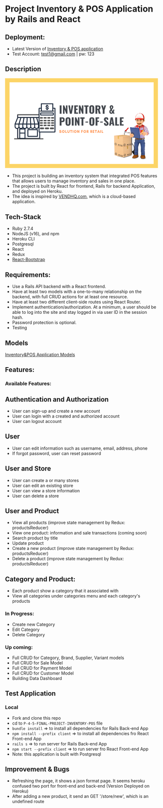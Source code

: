# Project Inventory & POS Application by Rails and React

## Deployment:
- Latest Version of [Inventory & POS application](https://inventory-pos-final.herokuapp.com/)
- Test Account: test1@gmail.com | pw: 123
## Description

![Inventory-pos](client/src/images/inventory-pos-final-project.png)

- This project is building an inventory system that integrated POS features that allows users to manage inventory and sales in one place.
- The project is built by React for frontend, Rails for backend Application, and deployed on Heroku.
- The idea is inspired by [VENDHQ.com](https://www.vendhq.com/), which is a cloud-based application.

## Tech-Stack
- Ruby 2.7.4
- NodeJS (v16), and npm
- Heroku CLI
- Postgresql
- React
- Redux
- [React-Bootstrap](https://react-bootstrap.netlify.app/)

## Requirements:
- Use a Rails API backend with a React frontend.
- Have at least two models with a one-to-many relationship on the backend, with full CRUD actions for at least one resource.
- Have at least two different client-side routes using React Router.
- Implement authentication/authorization. At a minimum, a user should be able to log into the site and stay logged in via user ID in the session hash. 
- Password protection is optional.
- Testing
## Models
[Inventory&POS Application Models](https://dbdiagram.io/d/6220cc6854f9ad109a53a3a3)
## Features:
### Available Features:

## Authentication and Authorization
- User can sign-up and create a new account
- User can login with a created and authorized account
- User can logout account

## User
- User can edit information such as username, email, address, phone
- If forgot password, user can reset password

## User and Store
- User can create a or many stores
- User can edit an existing store
- User can view a store information
- User can delete a store

## User and Product
- View all products (improve state management by Redux: productsReducer)
- View one product: information and sale transactions (coming soon)
- Search product by title
- Update product
- Create a new product (improve state management by Redux: productsReducer)
- Delete a product (improve state management by Redux: productsReducer)

## Category and Product:
- Each product show a category that it associated with
- View all categories under categories menu and each category's products
### In Progress:
- Create new Category
- Edit Category
- Delete Category

### Up coming:
- Full CRUD for Category, Brand, Supplier, Variant models
- Full CRUD for Sale Model
- Full CRUD for Payment Model
- Full CRUD for Customer Model
- Building Data Dashboard
## Test Application
### Local
- Fork and clone this repo
- cd to `P-4-5-FINAL-PROJECT-INVENTORY-POS` file
- `bundle install` => to install all dependencies for Rails Back-end App
- `npm install --prefix client` => to install all dependencies fro React Front-end App
- `rails s` => to run server for Rails Back-end App
- `npm start --prefix client` => to run server fro React Front-end App
- Note: this application is built with Postgresql

## Improvement & Bugs
- Refreshing the page, it shows a json format page. It seems heroku confused two port for front-end and back-end (Version Deployed on Heroku)
- After adding a new product, it send an GET '/store/new', which is an undefined route
